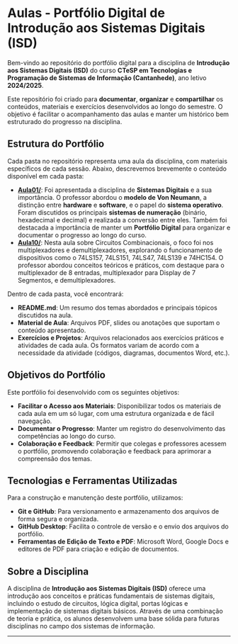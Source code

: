 # Aulas - Portfólio Digital de Introdução aos Sistemas Digitais (ISD)

Bem-vindo ao repositório do portfólio digital para a disciplina de **Introdução aos Sistemas Digitais (ISD)** do curso **CTeSP em Tecnologias e Programação de Sistemas de Informação (Cantanhede)**, ano letivo **2024/2025**.

Este repositório foi criado para **documentar**, **organizar** e **compartilhar** os conteúdos, materiais e exercícios desenvolvidos ao longo do semestre. O objetivo é facilitar o acompanhamento das aulas e manter um histórico bem estruturado do progresso na disciplina.

## Estrutura do Portfólio

Cada pasta no repositório representa uma aula da disciplina, com materiais específicos de cada sessão. Abaixo, descrevemos brevemente o conteúdo disponível em cada pasta:

- **[Aula01/](https://github.com/FilipeJeronimo/Portfolio-ISD/tree/main/Setembro%202024/27set)**: Foi apresentada a disciplina de **Sistemas Digitais** e a sua importância. O professor abordou o **modelo de Von Neumann**, a distinção entre **hardware** e **software**, e o papel do **sistema operativo**. Foram discutidos os principais **sistemas de numeração** (binário, hexadecimal e decimal) e realizada a conversão entre eles. Também foi destacada a importância de manter um **Portfólio Digital** para organizar e documentar o progresso ao longo do curso.
- **[Aula10/](https://github.com/FilipeJeronimo/Portfolio-ISD/tree/main/Novembro%202024/29nov)**: Nesta aula sobre Circuitos Combinacionais, o foco foi nos multiplexadores e demultiplexadores, explorando o funcionamento de dispositivos como o 74LS157, 74LS151, 74LS47, 74LS139 e 74HC154. O professor abordou conceitos teóricos e práticos, com destaque para o multiplexador de 8 entradas, multiplexador para Display de 7 Segmentos, e demultiplexadores.

Dentro de cada pasta, você encontrará:

- **README.md**: Um resumo dos temas abordados e principais tópicos discutidos na aula.
- **Material de Aula**: Arquivos PDF, slides ou anotações que suportam o conteúdo apresentado.
- **Exercícios e Projetos**: Arquivos relacionados aos exercícios práticos e atividades de cada aula. Os formatos variam de acordo com a necessidade da atividade (códigos, diagramas, documentos Word, etc.).

## Objetivos do Portfólio

Este portfólio foi desenvolvido com os seguintes objetivos:

- **Facilitar o Acesso aos Materiais**: Disponibilizar todos os materiais de cada aula em um só lugar, com uma estrutura organizada e de fácil navegação.
- **Documentar o Progresso**: Manter um registro do desenvolvimento das competências ao longo do curso.
- **Colaboração e Feedback**: Permitir que colegas e professores acessem o portfólio, promovendo colaboração e feedback para aprimorar a compreensão dos temas.

## Tecnologias e Ferramentas Utilizadas

Para a construção e manutenção deste portfólio, utilizamos:

- **Git e GitHub**: Para versionamento e armazenamento dos arquivos de forma segura e organizada.
- **GitHub Desktop**: Facilita o controle de versão e o envio dos arquivos do portfólio.
- **Ferramentas de Edição de Texto e PDF**: Microsoft Word, Google Docs e editores de PDF para criação e edição de documentos.

## Sobre a Disciplina

A disciplina de **Introdução aos Sistemas Digitais (ISD)** oferece uma introdução aos conceitos e práticas fundamentais de sistemas digitais, incluindo o estudo de circuitos, lógica digital, portas lógicas e implementação de sistemas digitais básicos. Através de uma combinação de teoria e prática, os alunos desenvolvem uma base sólida para futuras disciplinas no campo dos sistemas de informação.

---

